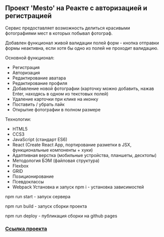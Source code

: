 ## Проект 'Mesto' на Реакте с авторизацией и регистрацией

Сервис предоставляет возможность делиться красивыми фотографиями мест в которых побывал фотограф.

Добавлен функционал живой валидации полей форм - кнопка отправки формы неактивна, если хотя бы одно из полей не проходит валидацию.

Основной функционал:
* Регистрация
* Авторизация
* Редактирование аватара
* Редактирование профиля
* Добавление новой фотографии (карточку можно добавить, нажав Enter, находясь в одном из текстовых полей)
* Удаление карточки при клике на иконку
* Поставить / убрать лайк
* Открытие фотографии в полном размере

Технологии:
* HTML5
* CCS3
* JavaScript (стандарт ES6)
* React (Create React App, портирование разметки в JSX, функциональные компоненты + хуки)
* Адаптивная верстка (мобильные устройства, планшеты, десктопы)
* Методология БЭМ (файловая структура)
* Flexbox
* GRID
* Позиционирование
* Псевдоклассы
* Webpack
Установка и запуск
npm i - установка зависимостей

npm run start - запуск сервера

npm run build - запуск сборки проекта

npm run deploy - публикация сборки на github pages

### [Ссылка проекта]()
